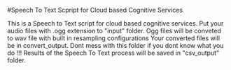 #Speech To Text Scpript for Cloud based Cognitive Services

This is a Speech to Text script for cloud based cognitive services.
Put your audio files with .ogg extension to \"input\" folder. Ogg files will be conveted to wav file with built in resampling configurations
Your converted files will be in convert_output. Dont mess with this folder if you dont know what you do !!!
Results of the Speech To Text process will be saved in "csv_output" folder.
